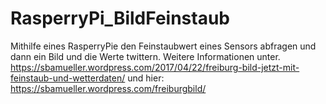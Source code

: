 # RasperryPi_BildFeinstaub
Mithilfe eines RasperryPie den Feinstaubwert eines Sensors abfragen und dann ein Bild und die Werte twittern.
Weitere Informationen unter. https://sbamueller.wordpress.com/2017/04/22/freiburg-bild-jetzt-mit-feinstaub-und-wetterdaten/
und hier: https://sbamueller.wordpress.com/freiburgbild/
